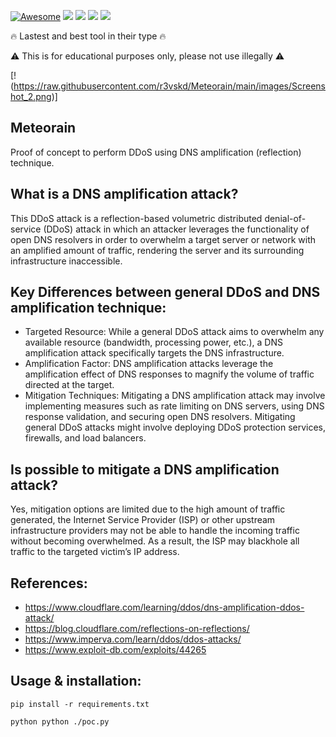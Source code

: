 [![Awesome](https://cdn.rawgit.com/sindresorhus/awesome/d7305f38d29fed78fa85652e3a63e154dd8e8829/media/badge.svg)](https://github.com/sindresorhus/awesome) <img src="https://img.shields.io/badge/Python-3.8-blue"> <img src="https://img.shields.io/badge/Status-Beta-orange"> <img src="https://img.shields.io/badge/Version-1-red"> <img src="https://img.shields.io/badge/Licence-MIT-yellowgreen">

:fire: Lastest and best tool in their type :fire:

:warning: This is for educational purposes only, please not use illegally :warning:

[!(https://raw.githubusercontent.com/r3vskd/Meteorain/main/images/Screenshot_2.png)]

## Meteorain
Proof of concept to perform DDoS using DNS amplification (reflection) technique.

## What is a DNS amplification attack?
This DDoS attack is a reflection-based volumetric distributed denial-of-service (DDoS) attack in which an attacker leverages the functionality of open DNS resolvers in order
to overwhelm a target server or network with an amplified amount of traffic, rendering the server and its surrounding infrastructure inaccessible.

## Key Differences between general DDoS and DNS amplification technique:
- Targeted Resource: While a general DDoS attack aims to overwhelm any available resource (bandwidth, processing power, etc.),
  a DNS amplification attack specifically targets the DNS infrastructure.
- Amplification Factor: DNS amplification attacks leverage the amplification effect of DNS responses to magnify the volume of traffic directed at the target.
- Mitigation Techniques: Mitigating a DNS amplification attack may involve implementing measures such as rate limiting on DNS servers, using DNS response validation,
  and securing open DNS resolvers. Mitigating general DDoS attacks might involve deploying DDoS protection services, firewalls, and load balancers.

## Is possible to mitigate a DNS amplification attack?
Yes, mitigation options are limited due to the high amount of traffic generated, the Internet Service Provider (ISP) or other upstream infrastructure providers may not
be able to handle the incoming traffic without becoming overwhelmed. As a result, the ISP may blackhole all traffic to the targeted victim’s IP address.

## References:
- https://www.cloudflare.com/learning/ddos/dns-amplification-ddos-attack/
- https://blog.cloudflare.com/reflections-on-reflections/
- https://www.imperva.com/learn/ddos/ddos-attacks/
- https://www.exploit-db.com/exploits/44265

## Usage & installation:

``` pip install -r requirements.txt ```

``` python python ./poc.py ```

